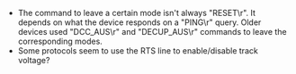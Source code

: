- The command to leave a certain mode isn't always "RESET\r". It depends on what the device responds on a "PING\r" query. Older devices used "DCC_AUS\r" and "DECUP_AUS\r" commands to leave the corresponding modes.
- Some protocols seem to use the RTS line to enable/disable track voltage?